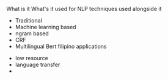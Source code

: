 What is it
What's it used for
NLP techniques used alongside it
- Traditional
- Machine learning based
- ngram based
- CRF
- Multilingual Bert
filipino applications
* low resource
* language transfer
* 